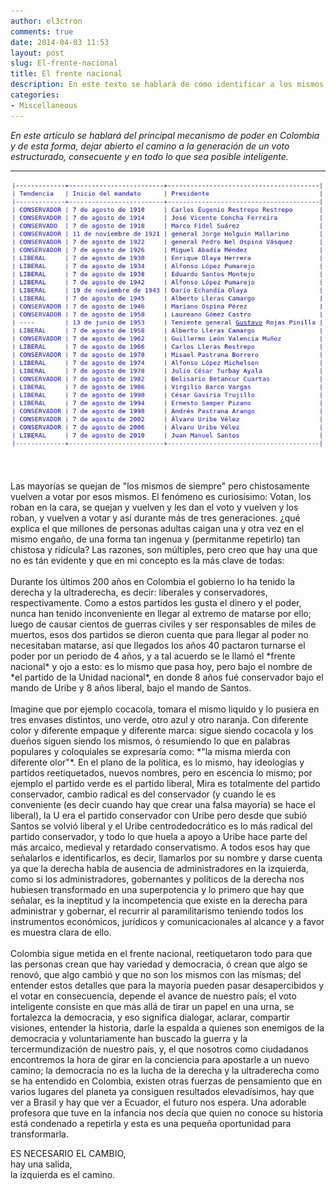 ```yaml
---
author: el3ctron
comments: true
date: 2014-04-03 11:53
layout: post
slug: El-frente-nacional
title: El frente nacional
description: En este texto se hablará de cómo identificar a los mismos de siempre, y dar un voto inteligente.
categories:
- Miscellaneous
---
```


*En este artículo se hablará del principal mecanismo de poder en Colombia y de esta forma, dejar abierto el camino a la generación de un voto estructurado, consecuente y en todo lo que sea posible inteligente.*

<!-- more -->
---

[![WordPress to Jekyll](/wp-content/uploads/por_tema/politica/historia.jpg)](//el3ctron.github.io/el-frente-nacional)

<br>
<br>
Las mayorías se quejan de "los mismos de siempre" pero chistosamente vuelven a votar por esos mismos. El fenómeno es curiosísimo: Votan, los roban en la cara, se quejan y vuelven y les dan el voto y vuelven y los roban, y vuelven a votar y así durante más de tres generaciones. ¿qué explica el que millones de personas adultas caigan una y otra vez en el mismo engaño, de una forma tan ingenua y (permitanme repetirlo) tan chistosa y ridícula? Las razones, son múltiples, pero creo que hay una que no es tán evidente y que en mi concepto es la más clave de todas:<br>
<br>
Durante los últimos 200 años en Colombia el gobierno lo ha tenido la derecha y la ultraderecha, es decir: liberales y conservadores, respectivamente. Como a estos partidos les gusta el dinero y el poder, nunca han tenido inconveniente en llegar al extremo de matarse por ello; luego de causar cientos de guerras civiles y ser responsables de miles de muertos, esos dos partidos se dieron cuenta que para llegar al poder no necesitaban matarse, así que llegados los años 40 pactaron turnarse el poder por un periodo de 4 años, y a tal acuerdo se le llamó el *frente nacional* y ojo a esto: es lo mismo que pasa hoy, pero bajo el nombre de *el partido de la Unidad nacional*, en donde 8 años fué conservador bajo el mando de Uribe y 8 años liberal, bajo el mando de Santos.<br>
<br>
Imagine que por ejemplo cocacola, tomara el mismo liquido y lo pusiera en tres envases distintos, uno verde, otro azul y otro naranja. Con diferente color y diferente empaque y diferente marca: sigue siendo cocacola y los dueños siguen siendo los mismos, ó resumiendo lo que en palabras populares y coloquiales se expresaría como: *"la misma mierda con diferente olor"*. En el plano de la política, es lo mismo, hay ideologías y partidos reetiquetados, nuevos nombres, pero en escencia lo mismo; por ejemplo el partido verde es el partido liberal, Mira es totalmente del partido conservador, cambio radical es del conservador (y cuando le es conveniente (es decir cuando hay que crear una falsa mayoría) se hace el liberal), la U era el partido conservador con Uribe pero desde que subió Santos se volvió liberal y el Uribe centrodedocrático es lo más radical del partido conservador, y todo lo que huela a apoyo a Uribe hace parte del más arcaico, medieval y retardado conservatismo. A todos esos hay que señalarlos e identificarlos, es decir, llamarlos por su nombre y darse cuenta ya que la derecha habla de ausencia de administradores en la izquierda, como si los administradores, gobernantes y políticos de la derecha nos hubiesen transformado en una superpotencia y lo primero que hay que señalar, es la ineptitud y la incompetencia que existe en la derecha para administrar y gobernar, el recurrir al paramilitarismo teniendo todos los instrumentos económicos, jurídicos y comunicacionales al alcance y a favor es muestra clara de ello.<br>
<br>
Colombia sigue metida en el frente nacional, reetiquetaron todo para que las personas crean que hay variedad y democracia, ó crean que algo se renovó, que algo cambió y que no son los mismos con las mismas; del entender estos detalles que para la mayoría pueden pasar desapercibidos y el votar en consecuencia, depende el avance de nuestro país; el voto inteligente consiste en que más allá de tirar un papel en una urna, se fortalezca la democracia, y eso significa dialogar, aclarar, compartir visiones, entender la historia, darle la espalda a quienes son enemigos de la democracia y voluntariamente han buscado la guerra y la tercermundización de nuestro país, y, el que nosotros como ciudadanos encontremos la hora de girar en la conciencia para apostarle a un nuevo camino; la democracia no es la lucha de la derecha y la ultraderecha como se ha entendido en Colombia, existen otras fuerzas de pensamiento que en varios lugares del planeta ya consiguen resultados elevadísimos, hay que ver a Brasil y hay que ver a Ecuador, el futuro nos espera. Una adorable profesora que tuve en la infancia nos decía que quien no conoce su historia está condenado a repetirla y esta es una pequeña oportunidad para transformarla.<br>

ES NECESARIO EL CAMBIO,<br>
hay una salida,<br>
la izquierda es el camino.
